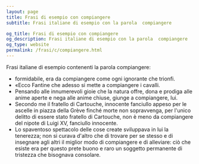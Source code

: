 ```yaml
---
layout: page
title: Frasi di esempio con compiangere 
subtitle: Frasi italiane di esempio con la parola  compiangere

og_title: Frasi di esempio con compiangere 
og_description: Frasi italiane di esempio con la parola  compiangere
og_type: website
permalink: /frasi/c/compiangere.html
---
```


Frasi italiane di esempio contenenti la parola compiangere:


- formidabile, era da compiangere come ogni ignorante che trionfi.
- «Ecco Fantine che adesso si mette a compiangere i cavalli.
- Pensando alle innumerevoli gioie che la natura offre, dona e prodiga alle anime aperte e nega alle anime chiuse, giunge a compiangere, lui.
- Secondo me il fratello di Cartouche, innocente fanciullo appeso per le ascelle in piazza della Grève finché morte non sopravvenga, per l'unico delitto di essere stato fratello di Cartouche, non è meno da compiangere del nipote di Luigi XV, fanciullo innocente.
- Lo spaventoso spettacolo delle cose create sviluppava in lui la tenerezza; non si curava d'altro che di trovare per se stesso e di insegnare agli altri il miglior modo di compiangere e di alleviare: ciò che esiste era per questo prete buono e raro un soggetto permanente di tristezza che bisognava consolare.
